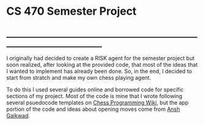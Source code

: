 # CS 470 Semester Project

## ___________________________________________________________________________

I originally had decided to create a RISK agent for the semester project but soon realized, after looking at the 
provided code, that most of the ideas that I wanted to implement has already been done. So, in the end, I decided
to start from stratch and make my own chess playing agent.

To do this I used several guides online and borrowed code for specific sections of my project. Most of the code is
mine that I wrote following several psuedocode templates on [Chess Programming Wiki](https://www.chessprogramming.org/Main_Page), 
but the app portion of the code and ideas about opening moves come
from [Ansh Gaikwad](https://medium.com/dscvitpune/lets-create-a-chess-ai-8542a12afef).
